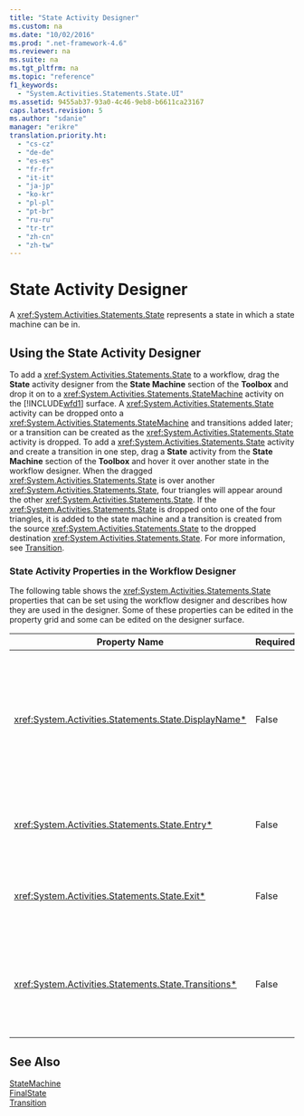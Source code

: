 ```yaml
---
title: "State Activity Designer"
ms.custom: na
ms.date: "10/02/2016"
ms.prod: ".net-framework-4.6"
ms.reviewer: na
ms.suite: na
ms.tgt_pltfrm: na
ms.topic: "reference"
f1_keywords: 
  - "System.Activities.Statements.State.UI"
ms.assetid: 9455ab37-93a0-4c46-9eb8-b6611ca23167
caps.latest.revision: 5
ms.author: "sdanie"
manager: "erikre"
translation.priority.ht: 
  - "cs-cz"
  - "de-de"
  - "es-es"
  - "fr-fr"
  - "it-it"
  - "ja-jp"
  - "ko-kr"
  - "pl-pl"
  - "pt-br"
  - "ru-ru"
  - "tr-tr"
  - "zh-cn"
  - "zh-tw"
---
```

# State Activity Designer
A <xref:System.Activities.Statements.State> represents a state in which a state machine can be in.  
  
## Using the State Activity Designer  
 To add a <xref:System.Activities.Statements.State> to a workflow, drag the **State** activity designer from the **State Machine** section of the **Toolbox** and drop it on to a <xref:System.Activities.Statements.StateMachine> activity on the [!INCLUDE[wfd1](../workflowdesigner/includes/wfd1_md.md)] surface. A <xref:System.Activities.Statements.State> activity can be dropped onto a <xref:System.Activities.Statements.StateMachine> and transitions added later; or a transition can be created as the <xref:System.Activities.Statements.State> activity is dropped. To add a <xref:System.Activities.Statements.State> activity and create a transition in one step, drag a **State** activity from the **State Machine** section of the **Toolbox** and hover it over another state in the workflow designer. When the dragged <xref:System.Activities.Statements.State> is over another <xref:System.Activities.Statements.State>, four triangles will appear around the other <xref:System.Activities.Statements.State>. If the <xref:System.Activities.Statements.State> is dropped onto one of the four triangles, it is added to the state machine and a transition is created from the source <xref:System.Activities.Statements.State> to the dropped destination <xref:System.Activities.Statements.State>. For more information, see [Transition](../workflowdesigner/transition-activity-designer.md).  
  
### State Activity Properties in the Workflow Designer  
 The following table shows the <xref:System.Activities.Statements.State> properties that can be set using the workflow designer and describes how they are used in the designer. Some of these properties can be edited in the property grid and some can be edited on the designer surface.  
  
|Property Name|Required|Usage|  
|-------------------|--------------|-----------|  
|<xref:System.Activities.Statements.State.DisplayName*>|False|Specifies the friendly name of the <xref:System.Activities.Statements.State> activity designer in the header. The default value is **State**. The value can be edited in the property grid or directly on the header of the activity designer. The <xref:System.Activities.Statements.State.DisplayName*> is used in the breadcrumb navigation that is displayed at the top of the workflow designer.<br /><br /> Although the <xref:System.Activities.Statements.State.DisplayName*> is not strictly required, it is a best practice to use one.|  
|<xref:System.Activities.Statements.State.Entry*>|False|Specifies the action that occurs when this state is transitioned to. When the <xref:System.Activities.Statements.State> activity is expanded, this value can be set by dragging an activity from the **Toolbox** and dropping it onto the **Entry** section of the state.|  
|<xref:System.Activities.Statements.State.Exit*>|False|Specifies the action that occurs when this state is transitioned away from. When the <xref:System.Activities.Statements.State> activity is expanded, this value can be set by dragging an activity from the **Toolbox** and dropping it onto the **Exit** section of the state.|  
|<xref:System.Activities.Statements.State.Transitions*>|False|Lists the possible transitions that originate from the <xref:System.Activities.Statements.State>. Each item in the list has a link to the associated <xref:System.Activities.Statements.Transition> and the destination <xref:System.Activities.Statements.State>. Clicking the link will switch the designer to an expanded view of the <xref:System.Activities.Statements.Transition> or <xref:System.Activities.Statements.State>.|  
  
## See Also  
 [StateMachine](../workflowdesigner/statemachine-activity-designer.md)   
 [FinalState](../workflowdesigner/finalstate-activity-designer.md)   
 [Transition](../workflowdesigner/transition-activity-designer.md)